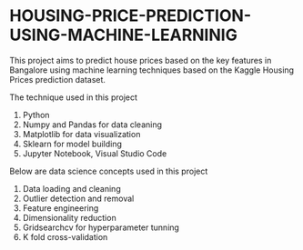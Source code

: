 # HOUSING-PRICE-PREDICTION-USING-MACHINE-LEARNINIG


This project aims to predict house prices based on the key features in Bangalore using machine learning techniques based on the Kaggle Housing Prices prediction dataset.

The technique used in this project

1. Python
2. Numpy and Pandas for data cleaning
3. Matplotlib for data visualization
4. Sklearn for model building
5. Jupyter Notebook, Visual Studio Code 

Below are data science concepts used in this project

1. Data loading and cleaning
2. Outlier detection and removal
3. Feature engineering
4. Dimensionality reduction
5. Gridsearchcv for hyperparameter tunning
6. K fold cross-validation
